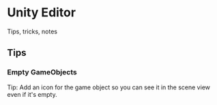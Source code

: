 # Unity Editor

Tips, tricks, notes

## Tips

### Empty GameObjects

Tip: Add an icon for the game object so you can see it in the scene view even if it's empty.